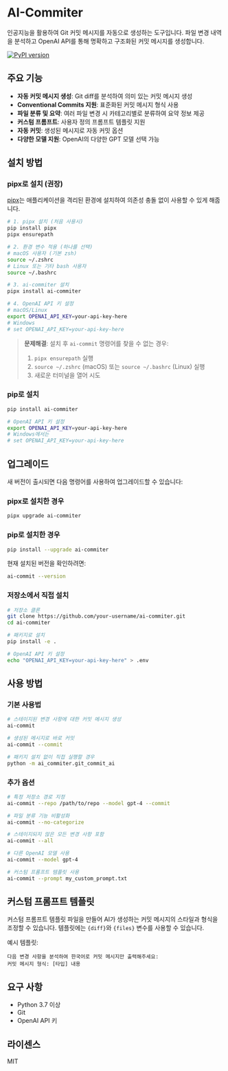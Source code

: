 # AI-Commiter

인공지능을 활용하여 Git 커밋 메시지를 자동으로 생성하는 도구입니다. 파일 변경 내역을 분석하고 OpenAI API를 통해 명확하고 구조화된 커밋 메시지를 생성합니다.

[![PyPI version](https://badge.fury.io/py/ai-commiter.svg)](https://badge.fury.io/py/ai-commiter)

## 주요 기능

- **자동 커밋 메시지 생성**: Git diff를 분석하여 의미 있는 커밋 메시지 생성
- **Conventional Commits 지원**: 표준화된 커밋 메시지 형식 사용
- **파일 분류 및 요약**: 여러 파일 변경 시 카테고리별로 분류하여 요약 정보 제공
- **커스텀 프롬프트**: 사용자 정의 프롬프트 템플릿 지원
- **자동 커밋**: 생성된 메시지로 자동 커밋 옵션
- **다양한 모델 지원**: OpenAI의 다양한 GPT 모델 선택 가능

## 설치 방법

### pipx로 설치 (권장)

[pipx](https://pypa.github.io/pipx/)는 애플리케이션을 격리된 환경에 설치하여 의존성 충돌 없이 사용할 수 있게 해줍니다.

```bash
# 1. pipx 설치 (처음 사용시)
pip install pipx
pipx ensurepath

# 2. 환경 변수 적용 (하나를 선택)
# macOS 사용자 (기본 zsh)
source ~/.zshrc
# Linux 또는 기타 bash 사용자
source ~/.bashrc

# 3. ai-commiter 설치
pipx install ai-commiter

# 4. OpenAI API 키 설정
# macOS/Linux
export OPENAI_API_KEY=your-api-key-here
# Windows
# set OPENAI_API_KEY=your-api-key-here
```

> **문제해결**: 설치 후 `ai-commit` 명령어를 찾을 수 없는 경우:
> 1. `pipx ensurepath` 실행
> 2. `source ~/.zshrc` (macOS) 또는 `source ~/.bashrc` (Linux) 실행
> 3. 새로운 터미널을 열어 시도

### pip로 설치

```bash
pip install ai-commiter

# OpenAI API 키 설정
export OPENAI_API_KEY=your-api-key-here
# Windows에서는
# set OPENAI_API_KEY=your-api-key-here
```

## 업그레이드

새 버전이 출시되면 다음 명령어를 사용하여 업그레이드할 수 있습니다:

### pipx로 설치한 경우

```bash
pipx upgrade ai-commiter
```

### pip로 설치한 경우

```bash
pip install --upgrade ai-commiter
```

현재 설치된 버전을 확인하려면:

```bash
ai-commit --version
```

### 저장소에서 직접 설치

```bash
# 저장소 클론
git clone https://github.com/your-username/ai-commiter.git
cd ai-commiter

# 패키지로 설치
pip install -e .

# OpenAI API 키 설정
echo "OPENAI_API_KEY=your-api-key-here" > .env
```

## 사용 방법

### 기본 사용법

```bash
# 스테이지된 변경 사항에 대한 커밋 메시지 생성
ai-commit

# 생성된 메시지로 바로 커밋
ai-commit --commit

# 패키지 설치 없이 직접 실행할 경우
python -m ai_commiter.git_commit_ai
```

### 추가 옵션

```bash
# 특정 저장소 경로 지정
ai-commit --repo /path/to/repo --model gpt-4 --commit

# 파일 분류 기능 비활성화
ai-commit --no-categorize

# 스테이지되지 않은 모든 변경 사항 포함
ai-commit --all

# 다른 OpenAI 모델 사용
ai-commit --model gpt-4

# 커스텀 프롬프트 템플릿 사용
ai-commit --prompt my_custom_prompt.txt
```

## 커스텀 프롬프트 템플릿

커스텀 프롬프트 템플릿 파일을 만들어 AI가 생성하는 커밋 메시지의 스타일과 형식을 조정할 수 있습니다. 템플릿에는 `{diff}`와 `{files}` 변수를 사용할 수 있습니다.

예시 템플릿:

```
다음 변경 사항을 분석하여 한국어로 커밋 메시지만 출력해주세요:
커밋 메시지 형식: [타입] 내용
```

## 요구 사항

- Python 3.7 이상
- Git
- OpenAI API 키

## 라이센스

MIT
